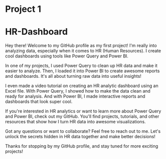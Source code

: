 # Project 1 
# HR-Dashboard
Hey there! Welcome to my GitHub profile as my first project! I'm really into analyzing data, especially when it comes to HR (Human Resources). I create cool dashboards using tools like Power Query and Power BI.

In one of my projects, I used Power Query to clean up HR data and make it easier to analyze. Then, I loaded it into Power BI to create awesome reports and dashboards. It's all about turning raw data into useful insights!

I even made a video tutorial on creating an HR analytic dashboard using an Excel file. With Power Query, I showed how to make the data clean and ready for analysis. And with Power BI, I made interactive reports and dashboards that look super cool.

If you're interested in HR analytics or want to learn more about Power Query and Power BI, check out my GitHub. You'll find projects, tutorials, and other resources that show how I turn HR data into awesome visualizations.

Got any questions or want to collaborate? Feel free to reach out to me. Let's unlock the secrets hidden in HR data together and make better decisions!

Thanks for stopping by my GitHub profile, and stay tuned for more exciting projects!
